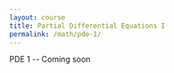 ```yaml
---
layout: course
title: Partial Differential Equations I
permalink: /math/pde-1/
---
```


PDE 1 -- Coming soon